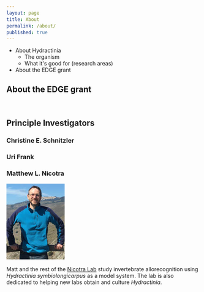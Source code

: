 ```yaml
---
layout: page
title: About
permalink: /about/
published: true
---
```


- About Hydractinia
  - The organism
  - What it's good for (research areas)
- About the EDGE grant

## About the EDGE grant  
&nbsp;  
## Principle Investigators

### Christine E. Schnitzler



### Uri Frank

### Matthew L. Nicotra

![Matt Nicotra](/assets/img/mattnicotra.jpg)

Matt and the rest of the [Nicotra Lab](http://www.nicotralab.org) study invertebrate allorecognition using *Hydractinia symbiolongicarpus* as a model system. The lab is also dedicated to helping new labs obtain and culture *Hydractinia*.
